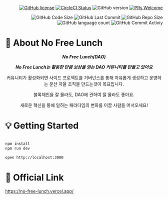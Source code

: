 <div align="right">
  
[![GitHub license](https://img.shields.io/badge/license-MIT-blue.svg)](https://github.com/codestates/BEB_02_pirea/blob/main/LICENSE) [![CircleCI Status](https://circleci.com/gh/codestates/BEB_02_pirea.svg?style=shield&circle-token=d959a6dd5a01fb71788b38d2d799df221a59bd5c)](https://github.com/codestates/BEB_02_pirea) 
![GitHub version](https://img.shields.io/badge/version-0.0.1-critical.svg)
[![PRs Welcome](https://img.shields.io/badge/PRs-welcome-brightgreen.svg?style=flat-square)](https://makeapullrequest.com)
  <div></div>
  
![GitHub Code Size](https://img.shields.io/github/languages/code-size/codestates/BEB_02_pirea)
![GitHub Last Commit](https://img.shields.io/github/last-commit/codestates/BEB_02_pirea)
![GitHub Repo Size](https://img.shields.io/github/repo-size/codestates/BEB_02_pirea)
![GitHub language count](https://img.shields.io/github/languages/count/codestates/BEB_02_pirea)
![GitHub Commit Activiy](https://img.shields.io/github/commit-activity/y/codestates/BEB_02_pirea )


</div>

# 🍚 About No Free Lunch

<div align="center">

 
***No Free Lunch(DAO)***             
  
<div></div>
    
***No Free Lunch는 활동한 만큼 보상을 얻는 DAO 커뮤니티를 만들고 있어요***

커뮤니티가 활성화되면 사이드 프로젝트를 거버넌스를 통해 자유롭게 생성하고 운영하는 분산 자율 조직을 만드는것이 목표입니다.

블록체인을 잘 몰라도, DAO에 관하여 잘 몰라도 좋아요.

새로운 혁신을 통해 일하는 패러다임의 변화를 이끌 사람들 어서오세요!
  

</div>



# :bulb: Getting Started



```bash

npm install
npm run dev

open http://localhost:3000

```


# 🔗 Official Link

https://no-free-lunch.vercel.app/
